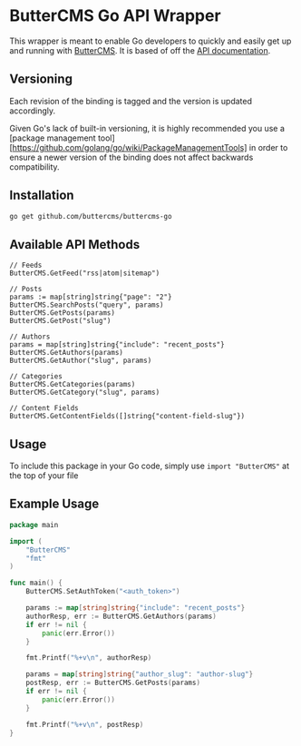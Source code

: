 # ButterCMS Go API Wrapper

This wrapper is meant to enable Go developers to quickly and easily get up and running with [ButterCMS](https://buttercms.com/). It is based of off the [API documentation](https://buttercms.com/docs/api/).

## Versioning

Each revision of the binding is tagged and the version is updated accordingly.

Given Go's lack of built-in versioning, it is highly recommended you use a
[package management tool][https://github.com/golang/go/wiki/PackageManagementTools] in order to ensure a newer
version of the binding does not affect backwards compatibility.

## Installation

```sh
go get github.com/buttercms/buttercms-go
```

## Available API Methods
```
// Feeds
ButterCMS.GetFeed("rss|atom|sitemap")

// Posts
params := map[string]string{"page": "2"}
ButterCMS.SearchPosts("query", params)
ButterCMS.GetPosts(params)
ButterCMS.GetPost("slug")

// Authors
params = map[string]string{"include": "recent_posts"}
ButterCMS.GetAuthors(params)
ButterCMS.GetAuthor("slug", params)

// Categories
ButterCMS.GetCategories(params)
ButterCMS.GetCategory("slug", params)

// Content Fields
ButterCMS.GetContentFields([]string{"content-field-slug"})
```

## Usage

To include this package in your Go code, simply use `import "ButterCMS"` at the top of your file

## Example Usage

```go
package main

import (
	"ButterCMS"
	"fmt"
)

func main() {
	ButterCMS.SetAuthToken("<auth_token>")

	params := map[string]string{"include": "recent_posts"}
	authorResp, err := ButterCMS.GetAuthors(params)
	if err != nil {
		panic(err.Error())
	}

	fmt.Printf("%+v\n", authorResp)

	params = map[string]string{"author_slug": "author-slug"}
	postResp, err := ButterCMS.GetPosts(params)
	if err != nil {
		panic(err.Error())
	}

	fmt.Printf("%+v\n", postResp)
}
```
